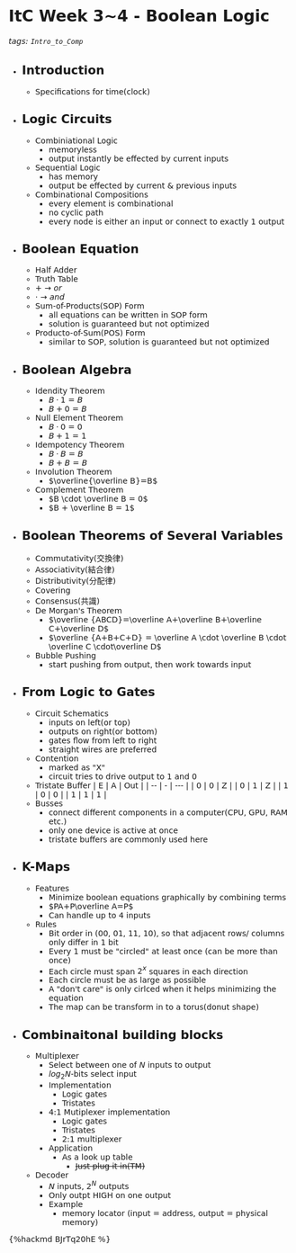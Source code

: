 <font face="Dejavu Sans"/>

# ItC Week 3~4 - Boolean Logic

###### tags: `Intro_to_Comp`

- ## Introduction
  
  - Specifications for time(clock)

- ## Logic Circuits
  
  - Combiniational Logic
    - memoryless
    - output instantly be effected by current inputs
  - Sequential Logic
    - has memory
    - output be effected by current & previous inputs
  - Combinational Compositions
    - every element is combinational
    - no cyclic path
    - every node is either an input or connect to exactly 1 output

- ## Boolean Equation
  
  - Half Adder
  - Truth Table
  - $+ \rightarrow or$
  - $\cdot \rightarrow and$
  - Sum-of-Products(SOP) Form
    - all equations can be written in SOP form
    - solution is guaranteed but not optimized
  - Producto-of-Sum(POS) Form
    - similar to SOP, solution is guaranteed but not optimized

- ## Boolean Algebra
  
  - Idendity Theorem
    - $B \cdot 1 = B$
    - $B + 0 = B$
  - Null Element Theorem
    - $B \cdot 0 = 0$
    - $B + 1=1$
  - Idempotency Theorem
    - $B \cdot B = B$
    - $B + B = B$
  - Involution Theorem
    - $\overline{\overline B}=B$
  - Complement Theorem
    - $B \cdot \overline B = 0$
    - $B + \overline B = 1$
  
- ## Boolean Theorems of Several Variables
  
  - Commutativity(交換律)
  - Associativity(結合律)
  - Distributivity(分配律)
  - Covering
  - Consensus(共識)
  - De Morgan's Theorem
    - $\overline {ABCD}=\overline A+\overline B+\overline C+\overline D$
    - $\overline {A+B+C+D} = \overline A \cdot \overline B \cdot \overline C \cdot\overline D$
  - Bubble Pushing
    - start pushing from output, then work towards input

- ## From Logic to Gates

  - Circuit Schematics
    - inputs on left(or top)
    - outputs on right(or bottom)
    - gates flow from left to right
    - straight wires are preferred
  - Contention
    - marked as "X"
    - circuit tries to drive output to 1 and 0
  - Tristate Buffer
    | E  | A | Out |
    | -- | - | --- |
    | 0  | 0 | Z   |
    | 0  | 1 | Z   |
    | 1  | 0 | 0   |
    | 1  | 1 | 1   |
  - Busses
    - connect different components in a computer(CPU, GPU, RAM etc.)
    - only one device is active at once
    - tristate buffers are commonly used here
  
- ## K-Maps
  
  - Features
    - Minimize boolean equations graphically by combining terms
    - $PA+P\overline A=P$
    - Can handle up to 4 inputs
  - Rules
    - Bit order in (00, 01, 11, 10), so that adjacent rows/ columns only
      differ in 1 bit
    - Every 1 must be "circled" at least once (can be more than once)
    - Each circle must span $2^x$ squares in each direction
    - Each circle must be as large as possible
    - A "don't care" is only cirlced when it helps minimizing the equation
    - The map can be transform in to a torus(donut shape)

- ## Combinaitonal building blocks
  
  - Multiplexer
    - Select between one of $N$ inputs to output
    - $log_2 N$-bits select input
    - Implementation
      - Logic gates
      - Tristates
    - 4:1 Mutiplexer implementation
      - Logic gates
      - Tristates
      - 2:1 multiplexer
    - Application
      - As a look up table
        - ~~Just plug it in(TM)~~
  - Decoder
    - $N$ inputs, $2^N$ outputs
    - Only outpt HIGH on one output
    - Example
      - memory locator (input = address, output = physical memory)

{%hackmd BJrTq20hE %}
